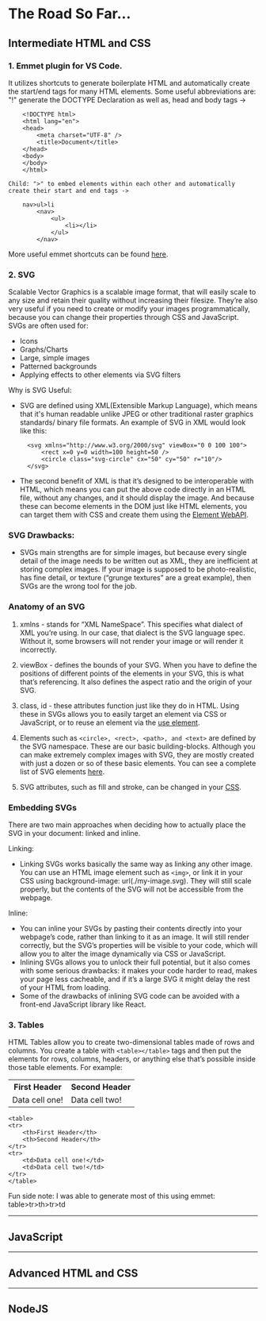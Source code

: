 # The Road So Far...


## Intermediate HTML and CSS 

### 1. Emmet plugin for VS Code. 
It utilizes shortcuts to generate boilerplate HTML and automatically create the start/end tags for many HTML elements. 
Some useful abbreviations are: 
    "!" generate the DOCTYPE Declaration as well as, head and body tags ->

        <!DOCTYPE html>
        <html lang="en">
        <head>
            <meta charset="UTF-8" />
            <title>Document</title>
        </head>
        <body> 
        </body>
        </html>

    Child: ">" to embed elements within each other and automatically create their start and end tags -> 

        nav>ul>li
            <nav>
                <ul>
                    <li></li>
                </ul>
            </nav> 

More useful emmet shortcuts can be found [here](https://docs.emmet.io/cheat-sheet/).

### 2. SVG 
Scalable Vector Graphics is a scalable image format, that will easily scale to any size and retain their quality without increasing their filesize. They’re also very useful if you need to create or modify your images programmatically, because you can change their properties through CSS and JavaScript.
SVGs are often used for:
- Icons
- Graphs/Charts
- Large, simple images
- Patterned backgrounds
- Applying effects to other elements via SVG filters

Why is SVG Useful:
- SVG are defined using XML(Extensible Markup Language), which means that it's human readable unlike JPEG or other traditional raster graphics standards/ binary file formats. An example of SVG in XML would look like this:  

        <svg xmlns="http://www.w3.org/2000/svg" viewBox="0 0 100 100">
            <rect x=0 y=0 width=100 height=50 />
            <circle class="svg-circle" cx="50" cy="50" r="10"/>
        </svg>
    

- The second benefit of XML is that it’s designed to be interoperable with HTML, which means you can put the above code directly in an HTML file, without any changes, and it should display the image. And because these can become elements in the DOM just like HTML elements, you can target them with CSS and create them using the [Element WebAPI](https://developer.mozilla.org/en-US/docs/Web/API/Element).

### SVG Drawbacks: 
- SVGs main strengths are for simple images, but because every single detail of the image needs to be written out as XML, they are inefficient at storing complex images. If your image is supposed to be photo-realistic, has fine detail, or texture (“grunge textures” are a great example), then SVGs are the wrong tool for the job. 

### Anatomy of an SVG
1. xmlns - stands for “XML NameSpace”. This specifies what dialect of XML you’re using. In our case, that dialect is the SVG language spec. Without it, some browsers will not render your image or will render it incorrectly.

2. viewBox - defines the bounds of your SVG. When you have to define the positions of different points of the elements in your SVG, this is what that’s referencing. It also defines the aspect ratio and the origin of your SVG.

3. class, id - these attributes function just like they do in HTML. Using these in SVGs allows you to easily target an element via CSS or JavaScript, or to reuse an element via the [use element](https://developer.mozilla.org/en-US/docs/Web/SVG/Element/use).

4. Elements such as `<circle>, <rect>, <path>, and <text>` are defined by the SVG namespace. These are our basic building-blocks. Although you can make extremely complex images with SVG, they are mostly created with just a dozen or so of these basic elements. You can see a complete list of SVG elements [here](https://developer.mozilla.org/en-US/docs/Web/SVG/Element).

5. SVG attributes, such as fill and stroke, can be changed in your [CSS](https://css-tricks.com/svg-properties-and-css/).


### Embedding SVGs
There are two main approaches when deciding how to actually place the SVG in your document: linked and inline.

Linking:
- Linking SVGs works basically the same way as linking any other image. You can use an HTML image element such as `<img>`, or link it in your CSS using background-image: url(./my-image.svg). They will still scale properly, but the contents of the SVG will not be accessible from the webpage.

Inline:
- You can inline your SVGs by pasting their contents directly into your webpage’s code, rather than linking to it as an image. It will still render correctly, but the SVG’s properties will be visible to your code, which will allow you to alter the image dynamically via CSS or JavaScript.
- Inlining SVGs allows you to unlock their full potential, but it also comes with some serious drawbacks: it makes your code harder to read, makes your page less cacheable, and if it’s a large SVG it might delay the rest of your HTML from loading.
- Some of the drawbacks of inlining SVG code can be avoided with a front-end JavaScript library like React.


### 3. Tables 
HTML Tables allow you to create two-dimensional tables made of rows and columns. You create a table with `<table></table>` tags and then put the elements for rows, columns, headers, or anything else that’s possible inside those table elements.
For example:

 <table>
    <tr>
        <th>First Header</th>
        <th>Second Header</th>
    </tr>
    <tr>
        <td>Data cell one!</td>
        <td>Data cell two!</td>
    </tr>
    </table>  


    <table>
    <tr>
        <th>First Header</th>
        <th>Second Header</th>
    </tr>
    <tr>
        <td>Data cell one!</td>
        <td>Data cell two!</td>
    </tr>
    </table>
    

Fun side note: I was able to generate most of this using emmet: table>tr>th>tr>td


---
## JavaScript 





---
## Advanced HTML and CSS 




---
## NodeJS

